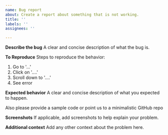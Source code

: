 ```yaml
---
name: Bug report
about: Create a report about something that is not working.
title: ''
labels: ''
assignees: ''

---
```


**Describe the bug**
A clear and concise description of what the bug is.

**To Reproduce**
Steps to reproduce the behavior:
1. Go to '...'
2. Click on '....'
3. Scroll down to '....'
4. See error

**Expected behavior**
A clear and concise description of what you expected to happen.

Also please provide a sample code or point us to a minimalistic GitHub repo

**Screenshots**
If applicable, add screenshots to help explain your problem.

**Additional context**
Add any other context about the problem here.
